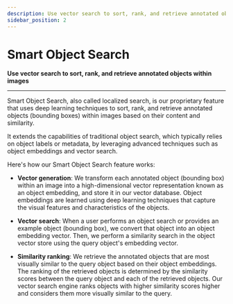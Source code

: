 ```yaml
---
description: Use vector search to sort, rank, and retrieve annotated objects within images
sidebar_position: 2
---
```


# Smart Object Search

**Use vector search to sort, rank, and retrieve annotated objects within images**
<hr />

Smart Object Search, also called localized search, is our proprietary feature that uses deep learning techniques to sort, rank, and retrieve annotated objects (bounding boxes) within images based on their content and similarity. 

It extends the capabilities of traditional object search, which typically relies on object labels or metadata, by leveraging advanced techniques such as object embeddings and vector search.

Here's how our Smart Object Search feature works:

- **Vector generation**: We transform each annotated object (bounding box) within an image into a high-dimensional vector representation known as an object embedding, and store it in our vector database. Object embeddings are learned using deep learning techniques that capture the visual features and characteristics of the objects.

- **Vector search**: When a user performs an object search or provides an example object (bounding box), we convert that object into an object embedding vector. Then, we perform a similarity search in the object vector store using the query object's embedding vector.

- **Similarity ranking**: We retrieve the annotated objects that are most visually similar to the query object based on their object embeddings. The ranking of the retrieved objects is determined by the similarity scores between the query object and each of the retrieved objects. Our vector search engine ranks objects with higher similarity scores higher and considers them more visually similar to the query.


